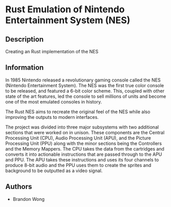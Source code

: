 # Rust Emulation of Nintendo Entertainment System (NES)

## Description
Creating an Rust implementation of the NES

## Information
In 1985 Nintendo released a revolutionary gaming console called the NES (Nintendo Entertainment System). The NES was the first true color console to be released, and featured a 6-bit color scheme. This, coupled with other state of the art features, led the console to sell millions of units and become one of the most emulated consoles in history.

The Rust NES aims to recreate the original feel of the NES while also improving the outputs to modern interfaces. 

The project was divided into three major subsystems with two additional sections that were worked on in unison. These components are the Central Processing Unit (CPU), Audio Processing Unit (APU), and the Picture Processing Unit (PPU) along with the minor sections being the Controllers and the Memory Mappers. The CPU takes the data from the cartridges and converts it into actionable instructions that are passed through to the APU and PPU. The APU takes these instructions and uses its four channels to produce 8-bit audio and the PPU uses them to create the sprites and background to be outputted as a video signal.

## Authors
* Brandon Wong

